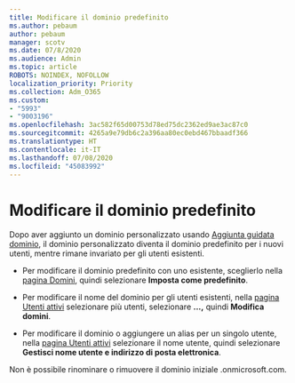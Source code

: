 ```yaml
---
title: Modificare il dominio predefinito
ms.author: pebaum
author: pebaum
manager: scotv
ms.date: 07/8/2020
ms.audience: Admin
ms.topic: article
ROBOTS: NOINDEX, NOFOLLOW
localization_priority: Priority
ms.collection: Adm_O365
ms.custom:
- "5993"
- "9003196"
ms.openlocfilehash: 3ac582f65d00753d78ed75dc2362ed9ae3ac87c0
ms.sourcegitcommit: 4265a9e79db6c2a396aa80ec0ebd467bbaadf366
ms.translationtype: HT
ms.contentlocale: it-IT
ms.lasthandoff: 07/08/2020
ms.locfileid: "45083992"
---
```

# <a name="change-default-domain"></a>Modificare il dominio predefinito

Dopo aver aggiunto un dominio personalizzato usando [Aggiunta guidata dominio](https://portal.office.com/adminportal/home#/Domains/Wizard), il dominio personalizzato diventa il dominio predefinito per i nuovi utenti, mentre rimane invariato per gli utenti esistenti.

- Per modificare il dominio predefinito con uno esistente, sceglierlo nella [pagina Domini](https://admin.microsoft.com/Adminportal/Home#/Domains), quindi selezionare **Imposta come predefinito**.

- Per modificare il nome del dominio per gli utenti esistenti, nella [pagina Utenti attivi](https://admin.microsoft.com/Adminportal/Home#/users) selezionare più utenti, selezionare **...,** quindi **Modifica domini**.

- Per modificare il dominio o aggiungere un alias per un singolo utente, nella [pagina Utenti attivi](https://admin.microsoft.com/Adminportal/Home#/users) selezionare il nome utente, quindi selezionare **Gestisci nome utente e indirizzo di posta elettronica**.

Non è possibile rinominare o rimuovere il dominio iniziale .onmicrosoft.com.